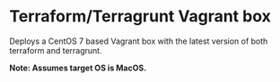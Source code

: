# Terraform/Terragrunt Vagrant box

Deploys a CentOS 7 based Vagrant box with the latest version of both terraform and terragrunt.

**Note: Assumes target OS is MacOS.**
